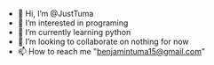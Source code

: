 - 👋 Hi, I’m @JustTuma
- 👀 I’m interested in programing
- 🌱 I’m currently learning python
- 💞️ I’m looking to collaborate on nothing for now
- 📫 How to reach me "benjamintuma15@gmail.com"

<!---
JustTuma/JustTuma is a ✨ special ✨ repository because its `README.md` (this file) appears on your GitHub profile.
You can click the Preview link to take a look at your changes.
--->
